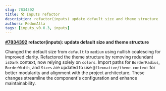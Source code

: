 ```yaml
---
slug: 7834392
title: 🛠️ Inputs refactor
description: refactor(inputs) update default size and theme structure
authors: RedonAlla
tags: [inputs_v0.0.3, inputs]
---
```


**[#7834392](https://github.com/RedonAlla/flexnative/commit/7834392) refactor(inputs): update default size and theme structure**

Changed the default size from `default` to `medium` using nullish coalescing for improved clarity.
Refactored the theme structure by removing redundant `isDark` context, now relying solely on `colors`.
Import paths for `BorderRadius`, `BorderWidth`, and `Sizes` are updated to use `@flexnative/theme-context` for better modularity and alignment with the project architecture.
These changes streamline the component's configuration and enhance maintainability.
